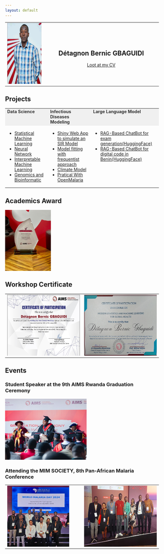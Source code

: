 ```yaml
---
layout: default
---
```

<table style="width:100%; border: none;">
  <tr>
    <td style="width: 25%; vertical-align: top;">
      <img src="picAIMS.png" alt="image" height="200" > 
      <!-- <p>This content is on the left side.</p>-->
    </td>
    <td style="width: 75%; vertical-align: middle; text-align: center;">
      <h2>Détagnon Bernic GBAGUIDI</h2>
      <a href="https://drive.google.com/file/d/1bibd5lA8wqe9od7XY4CWxa3caT_g-IYa/view?usp=sharing" target="_blank">Loot at my CV</a>
    </td>
  </tr>
</table>

##  Projects

<!--  comment   -->
<table style="width:100%; border: none;">
  <tr> 
  <td style="width: 25%; vertical-align: top;font-weight: bold; background-color: #f0f0f0; color: #333;"> Data Science </td>
   <td style="width: 25%; vertical-align: top;font-weight: bold; background-color: #f0f0f0; color: #333;">Infectious Diseases Modeling </td>
  <td style="width: 25%; vertical-align: top;font-weight: bold; background-color: #f0f0f0; color: #333;"> Large Language Model </td>
  </tr>
  <tr>
    <td style="width: 25%; vertical-align: top;">
      <!--<h2>Data Science</h2>-->
      <ul>
     <li> <a href="https://github.com/Detagnon2000/Machine-Learning/tree/main/SML" target="_blank">Statistical Machine Learning</a></li>
     <li> <a href="https://github.com/Detagnon2000/Machine-Learning/tree/main/Neural%20Network" target="_blank">Neural Network</a></li>
     <li> <a href="https://github.com/Detagnon2000/Machine-Learning/tree/main/Interpretable%20Machine%20Learning" target="_blank">Interpretable Machine Learning </a></li>
        <li> <a href="https://github.com/Detagnon2000/Genomics-and-Bioinformatic" target="_blank">Genomics and Bioinformatic</a></li>
      </ul>
      <!--<p>This content is on the left side.</p>-->
    </td>
    <td style="width: 25%; vertical-align: top;">
<!--<h2>Diseases Modeling</h2>-->
      <ul>

<li> <a href="https://z292kc-bernic-gbaguidi.shinyapps.io/Simulation_SIR_model/" target="_blank">Shiny Web App to simulate an SIR Model</a>
       </li>      
      <li> <a href="https://github.com/Detagnon2000/Infectious-Diseases-Modeling/tree/main/Model%20fitting%20with%20frequentist%20approach" target="_blank">Model fitting with frequentist approach</a>
       </li>
        <li> <a href="https://github.com/Detagnon2000/Infectious-Diseases-Modeling/tree/main/Climate%20Model%20(Temp_rainfall)" target="_blank">Climate Model</a>
       </li>
        <li> <a href="https://github.com/Detagnon2000/Infectious-Diseases-Modeling/tree/main/Open%20Malaria" target="_blank">Pratical With OpenMalaria</a>
       </li>
      </ul>
      <p></p>
    </td>
    <td style="width: 25%; vertical-align: top;">
      <!--<h2>Large Language Model</h2>-->
   <ul>
      <li> <a href="https://huggingface.co/spaces/Detagnon/GB___X4" target="_blank">RAG-Based ChatBot for exam generation(HuggingFace)</a> </li>
     <li> <a href="https://huggingface.co/spaces/Detagnon/Bot_numeriq_2" target="_blank">RAG-Based ChatBot for digital code in Benin(HuggingFace) </a> </li>
    
   </ul>      
      <p></p>
    </td>
  </tr>
</table>

## Academics Award

<img src="award.jpeg" alt="image" height="200" >

<h2>Workshop Certificate </h2>

<table style="width:100%; border: none;">
  <tr>
    <td style="width: 50%; vertical-align: top;">
      <img src="chatbot.jpeg" alt="image" height="200" > 
      <!-- <p>This content is on the left side.</p>-->
    </td>
    <td style="width: 50%; vertical-align: middle; text-align: center;">
      <img src="machine learning.jpeg" alt="image" height="200" > 
    <!-- <h2>Détagnon Bernic GBAGUIDI</h2>
      <a href="https://drive.google.com/file/d/1bibd5lA8wqe9od7XY4CWxa3caT_g-IYa/view?usp=sharing" target="_blank">Loot at my CV</a>
      -->
    </td>
  </tr>
</table>


## Events

### Student Speaker at the 9th AIMS Rwanda Graduation Ceremony
<img src="student speaker.jpeg" alt="image" height="200" >

<h3>Attending the MIM SOCIETY, 8th Pan-African Malaria Conference</h3>
<table style="width:100%; border: none;">
  <tr>
    <td style="width: 50%; vertical-align: top;">
      <img src="MIM2.jpg" alt="image" height="200" > 
      <!-- <p>This content is on the left side.</p>-->
    </td>
    <td style="width: 50%; vertical-align: middle; text-align: center;">
      <img src="MIM1.jpeg" alt="image" height="200" > 
    <!-- <h2>Détagnon Bernic GBAGUIDI</h2>
      <a href="https://drive.google.com/file/d/1bibd5lA8wqe9od7XY4CWxa3caT_g-IYa/view?usp=sharing" target="_blank">Loot at my CV</a>
      -->
    </td>
  </tr>
</table>







<!--[image](picAIMS.png)

# My CV
Download my CV [here](https://drive.google.com/file/d/1bibd5lA8wqe9od7XY4CWxa3caT_g-IYa/view?usp=sharing)

# Projects

## [Machine Learning](https://github.com/Detagnon2000/Machine-Learning)

## [Infectious diseases Modeling ( Malaria)](https://github.com/Detagnon2000/Infectious-Diseases-Modeling)

## Web app to simulate an SIR model
### - [code repository](https://github.com/Detagnon2000/Shiny-web-app-for-SIR-model-simulation)
### - [launch app here](https://z292kc-bernic-gbaguidi.shinyapps.io/Simulation_SIR_model/)

## [Genomics and Bioinformatic](https://github.com/Detagnon2000/Genomics-and-Bioinformatic)
-->


